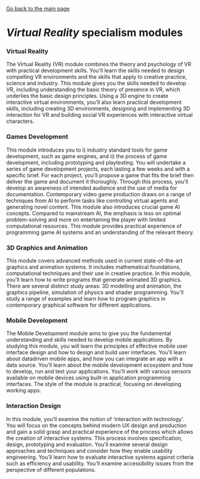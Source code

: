 [Go back to the main page](https://github.com/world-class/REPL)

# *Virtual Reality* specialism modules

### Virtual Reality
The Virtual Reality (VR) module combines the theory and psychology of VR
with practical development skills. You'll learn the skills needed to
design compelling VR environments and the skills that apply to creative
practice, science and industry. This module gives you the skills needed
to develop VR, including understanding the basic theory of presence in
VR, which underlies the basic design principles. Using a 3D engine to
create interactive virtual environments, you'll also learn practical
development skills, including creating 3D environments, designing and
implementing 3D interaction for VR and building social VR experiences
with interactive virtual characters.

### Games Development
This module introduces you to i) industry standard tools for game
development, such as game engines, and ii) the process of game
development, including prototyping and playtesting. You will undertake a
series of game development projects, each lasting a few weeks and with
a specific brief. For each project, you'll propose a game that fits
the brief then deliver the game and document it thoroughly. Through this
process, you'll develop an awareness of intended audience and the use
of media for documentation. Contemporary video game production draws on
a range of techniques from AI to perform tasks like controlling virtual
agents and generating novel content. This module also introduces crucial
game AI concepts. Compared to mainstream AI, the emphasis is less on
optimal problem-solving and more on entertaining the player with limited
computational resources. This module provides practical experience of
programming game AI systems and an understanding of the relevant theory.

### 3D Graphics and Animation
This module covers advanced methods used in current state-of-the-art
graphics and animation systems. It includes mathematical foundations,
computational techniques and their use in creative practice. In this
module, you'll learn how to write programs that generate animated
3D graphics. There are several distinct study areas: 3D modelling and
animation, the graphics pipeline, simulation of physics and shader
programming. You'll study a range of examples and learn how to program
graphics in contemporary graphical software for different applications.

### Mobile Development
The Mobile Development module aims to give you the fundamental
understanding and skills needed to develop mobile applications. By
studying this module, you will learn the principles of effective mobile
user interface design and how to design and build user interfaces.
You'll learn about datadriven mobile apps, and how you can integrate
an app with a data source. You'll learn about the mobile development
ecosystem and how to develop, run and test your applications. You'll
work with various sensors available on mobile devices using built-in
application programming interfaces. The style of the module is
practical, focusing on developing working apps.

### Interaction Design
In this module, you'll examine the notion of ‘interaction with
technology'. You will focus on the concepts behind modern UX design
and production and gain a solid grasp and practical experience of
the process which allows the creation of interactive systems. This
process involves specification, design, prototyping and evaluation.
You'll examine several design approaches and techniques and consider
how they enable usability engineering. You'll learn how to evaluate
interactive systems against criteria such as efficiency and usability.
You'll examine accessibility issues from the perspective of different
populations.
